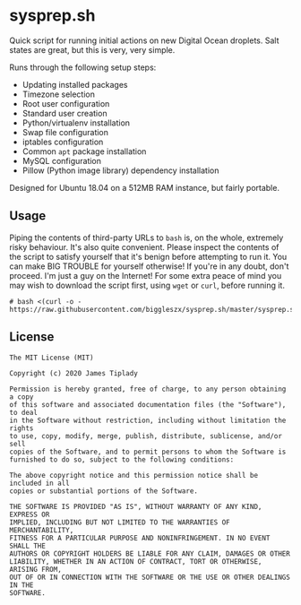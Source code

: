 # sysprep.sh

Quick script for running initial actions on new Digital Ocean droplets. Salt states are great, but this is very, very simple.

Runs through the following setup steps:

* Updating installed packages
* Timezone selection
* Root user configuration
* Standard user creation
* Python/virtualenv installation
* Swap file configuration
* iptables configuration
* Common `apt` package installation
* MySQL configuration
* Pillow (Python image library) dependency installation

Designed for Ubuntu 18.04 on a 512MB RAM instance, but fairly portable.

## Usage

Piping the contents of third-party URLs to `bash` is, on the whole, extremely risky behaviour. It's also quite convenient. Please inspect the contents of the script to satisfy yourself that it's benign before attempting to run it. You can make BIG TROUBLE for yourself otherwise! If you're in any doubt, don't proceed. I'm just a guy on the Internet! For some extra peace of mind you may wish to download the script first, using `wget` or `curl`, before running it.

```
# bash <(curl -o - https://raw.githubusercontent.com/biggleszx/sysprep.sh/master/sysprep.sh)
```

## License

```
The MIT License (MIT)

Copyright (c) 2020 James Tiplady

Permission is hereby granted, free of charge, to any person obtaining a copy
of this software and associated documentation files (the "Software"), to deal
in the Software without restriction, including without limitation the rights
to use, copy, modify, merge, publish, distribute, sublicense, and/or sell
copies of the Software, and to permit persons to whom the Software is
furnished to do so, subject to the following conditions:

The above copyright notice and this permission notice shall be included in all
copies or substantial portions of the Software.

THE SOFTWARE IS PROVIDED "AS IS", WITHOUT WARRANTY OF ANY KIND, EXPRESS OR
IMPLIED, INCLUDING BUT NOT LIMITED TO THE WARRANTIES OF MERCHANTABILITY,
FITNESS FOR A PARTICULAR PURPOSE AND NONINFRINGEMENT. IN NO EVENT SHALL THE
AUTHORS OR COPYRIGHT HOLDERS BE LIABLE FOR ANY CLAIM, DAMAGES OR OTHER
LIABILITY, WHETHER IN AN ACTION OF CONTRACT, TORT OR OTHERWISE, ARISING FROM,
OUT OF OR IN CONNECTION WITH THE SOFTWARE OR THE USE OR OTHER DEALINGS IN THE
SOFTWARE.
```
